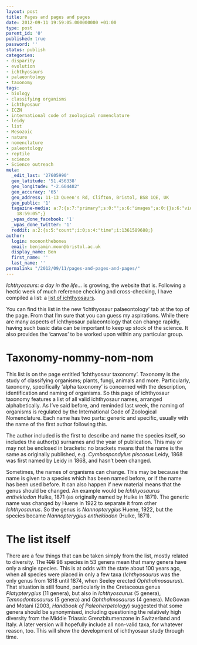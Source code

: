 ```yaml
---
layout: post
title: Pages and pages and pages
date: 2012-09-11 19:59:05.000000000 +01:00
type: post
parent_id: '0'
published: true
password: ''
status: publish
categories:
- disparity
- evolution
- ichthyosaurs
- palaeontology
- taxonomy
tags:
- biology
- classifying organisms
- ichthyosaur
- ICZN
- international code of zoological nomenclature
- leidy
- list
- Mesozoic
- nature
- nomenclature
- paleontology
- reptile
- science
- Science outreach
meta:
  _edit_last: '27605990'
  geo_latitude: '51.456338'
  geo_longitude: "-2.604482"
  geo_accuracy: '65'
  geo_address: 11-13 Queen's Rd, Clifton, Bristol, BS8 1QE, UK
  geo_public: '1'
  tagazine-media: a:7:{s:7:"primary";s:0:"";s:6:"images";a:0:{}s:6:"videos";a:0:{}s:11:"image_count";i:0;s:6:"author";s:8:"27605990";s:7:"blog_id";s:8:"28036284";s:9:"mod_stamp";s:19:"2012-09-11
    18:59:05";}
  _wpas_done_facebook: '1'
  _wpas_done_twitter: '1'
  reddit: a:2:{s:5:"count";i:0;s:4:"time";i:1361589688;}
author:
  login: moononthebones
  email: benjamin.moon@bristol.ac.uk
  display_name: Ben
  first_name: ''
  last_name: ''
permalink: "/2012/09/11/pages-and-pages-and-pages/"
---
```

<p><em>Ichthyosaurs: a day in the life…</em> is growing, the website that is. Following a hectic week of much reference checking and cross-checking, I have compiled a list: a <a title="Ichthyosaur taxonomy" href="http://ichthyosaurs.wordpress.com/ichthyosaur-palaeontology/ichthyosaur-taxonomy/">list of ichthyosaurs</a>.</p>
<p>You can find this list in the new ‘Ichthyosaur palaeontology’ tab at the top of the page. From that I’m sure that you can guess my aspirations. While there are many aspects of ichthyosaur palaeontology that can change rapidly, having such basic data can be important to keep up stock of the science. It also provides the ‘canvas’ to be worked upon within any particular group.</p>
<h1>Taxonomy-nommy-nom-nom</h1>
<p>This list is on the page entitled ‘Ichthyosaur taxonomy’. Taxonomy is the study of classifying organisms; plants, fungi, animals and more. Particularly, taxonomy, specifically ‘alpha taxonomy’ is concerned with the description, identification and naming of organisms. So this page of ichthyosaur taxonomy features a list of all valid ichthyosaur names, arranged alphabetically. As I’ve said before, and reminded last week, the naming of organisms is regulated by the International Code of Zoological Nomenclature. Each name has two parts: generic and specific, usually with the name of the first author following this.</p>
<p>The author included is the first to describe and name the species itself, so includes the author(s) surnames and the year of publication. This may or may not be enclosed in brackets: no brackets means that the name is the same as originally published, e.g. <em>Cymbospondylus piscosus</em> Leidy, 1868 was first named by Leidy in 1868, and hasn’t been changed.</p>
<p>Sometimes, the names of organisms can change. This may be because the name is given to a species which has been named before, or if the name has been used before. It can also happen if new material means that the genus should be changed. An example would be <em>Ichthyosaurus enthekiodon</em> Hulke, 1871 (as originally named by Hulke in 1871). The generic name was changed by Huene in 1922 to separate it from other <em>Ichthyosaurus</em>. So the genus is <em>Nannopterygius</em> Huene, 1922, but the species became <em>Nannopterygius enthekiodon</em> (Hulke, 1871).</p>
<h1>The list itself</h1>
<p>There are a few things that can be taken simply from the list, mostly related to diversity. The <del>108</del> 98 species in 53 genera mean that many genera have only a single species. This is at odds with the state about 100 years ago, when all species were placed in only a few taxa (<em>Ichthyosaurus</em> was the only genus from 1818 until 1874, when Seeley erected <em>Ophthalmosaurus</em>). That situation is still found, particularly in the Cretaceous genus <em>Platypterygius</em> (11 genera), but also in <em>Ichthyosaurus</em> (5 genera), <em>Temnodontosaurus</em> (5 genera) and <em>Ophthalmosaurus</em> (4 genera). McGowan and Motani (2003, <em>Handbook of Paleoherpetology</em>) suggested that some genera should be synonymised, including questioning the relatively high diversity from the Middle Triassic Grenzbitumenzone in Switzerland and Italy. A later version will hopefully include all non-valid taxa, for whatever reason, too. This will show the development of ichthyosaur study through time.</p>
